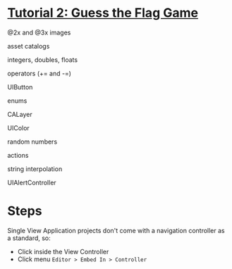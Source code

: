 # [Tutorial 2: Guess the Flag Game](https://www.hackingwithswift.com/read/1/overview)

@2x and @3x images

asset catalogs

integers, doubles, floats

operators (+= and -=)

UIButton

enums

CALayer

UIColor

random numbers

actions

string interpolation

UIAlertController


# Steps

Single View Application projects don't come with a navigation controller as a standard, so:

- Click inside the View Controller
- Click menu `Editor > Embed In > Controller`
